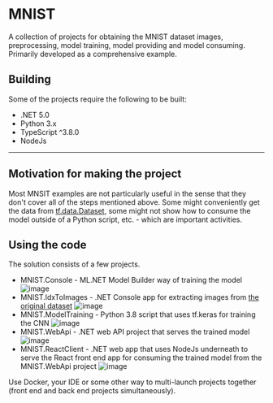 # MNIST
A collection of projects for obtaining the MNIST dataset images, preprocessing, model training, model providing and model consuming.
Primarily developed as a comprehensive example.

## Building

Some of the projects require the following to be built:
- .NET 5.0
- Python 3.x
- TypeScript ^3.8.0
- NodeJs

---

## Motivation for making the project

Most MNSIT examples are not particularly useful in the sense that they don't cover all of the steps mentioned above. Some might conveniently get the data from [tf.data.Dataset](https://www.tensorflow.org/api_docs/python/tf/data/Dataset), some might not show how to consume the model outside of a Python script, etc. - which are important activities.

## Using the code

The solution consists of a few projects.

- MNIST.Console - ML.NET Model Builder way of training the model
![image](https://user-images.githubusercontent.com/23142144/134369007-06e5870c-8835-4f83-a463-dd887bd751bc.png)
- MNIST.IdxToImages - .NET Console app for extracting images from [the original dataset](http://yann.lecun.com/exdb/mnist/)
![image](https://user-images.githubusercontent.com/23142144/134369226-51065ea5-3078-4d35-bc02-31f9b8a8e5c3.png)
- MNIST.ModelTraining - Python 3.8 script that uses tf.keras for training the CNN
![image](https://user-images.githubusercontent.com/23142144/134370392-5a323a25-f19d-4e4d-9133-240876c9d4b1.png)
- MNIST.WebApi - .NET web API project that serves the trained model
![image](https://user-images.githubusercontent.com/23142144/134371660-b75c2619-858b-4a58-b53e-3676529c138b.png)
- MNIST.ReactClient - .NET web app that uses NodeJs underneath to serve the React front end app for consuming the trained model from the MNIST.WebApi project
![image](https://user-images.githubusercontent.com/23142144/134371796-3058d066-bf6f-4052-b300-551d06f31e9f.png)

Use Docker, your IDE or some other way to multi-launch projects together (front end and back end projects simultaneously).

